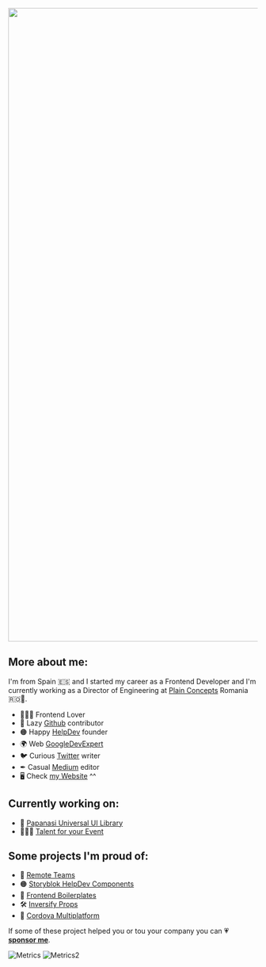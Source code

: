 <p align="center">
  <img src="https://i.imgur.com/JHN0m9r.png" width="1280" title="Hi I'm Quique">
</p>

## More about me:
I'm from Spain 🇪🇸 and I started my career as a Frontend Developer and I'm currently working as a Director of Engineering at [Plain Concepts](https://www.plainconcepts.com/) Romania 🇷🇴🐷.

- 🤹🏻‍♂️ Frontend Lover
- 🧭 Lazy [Github](https://github.com/CKGrafico) contributor
- 🟠 Happy [HelpDev](https://Helpdev.org) founder 
- 🌍 Web [GoogleDevExpert](https://developers.google.com/community/experts)
- 🐦 Curious [Twitter](https://twitter.com/ckgrafico) writer
- ✒ Casual [Medium](https://ckgrafico.medium.com) editor
- 🖥 Check [my Website](https://ckgrafico.com) ^^


## Currently working on:

- 🥯 [Papanasi Universal UI Library](https://github.com/CKGrafico/papanasi)
- 👨🏻‍🏫 [Talent for your Event](https://github.com/CKGrafico/talentforyourevent)

## Some projects I'm proud of:

- 🔭 [Remote Teams](https://github.com/CKGrafico/remote-teams)
- 🟠 [Storyblok HelpDev Components](https://github.com/HelpDev/Storyblok-Components)
- 🍱 [Frontend Boilerplates](https://github.com/CKGrafico/Frontend-Boilerplates)
- 🛠 [Inversify Props](https://github.com/CKGrafico/inversify-props)
- 🧩 [Cordova Multiplatform](https://github.com/CKGrafico/Cordova-Multiplatform-Template)

If some of these project helped you or tou your company you can 💗 **[sponsor me](https://github.com/sponsors/CKGrafico)**.

![Metrics](https://metrics.lecoq.io/ckgrafico?template=classic&isocalendar=1&languages=1&stars=1&base.indepth=false&base.hireable=false&isocalendar.duration=half-year&languages.limit=8&languages.threshold=0%25&languages.other=false&languages.colors=github&languages.sections=most-used&languages.indepth=false&languages.analysis.timeout=15&languages.categories=markup%2C%20programming&languages.recent.categories=markup%2C%20programming&languages.recent.load=300&languages.recent.days=14&stars.limit=4&config.timezone=Europe%2FBucharest)
![Metrics2](https://metrics.lecoq.io/ckgrafico?template=classic&base.header=0&base.activity=0&base.community=0&base.repositories=0&base.metadata=0&languages=1&tweets=1&notable=1&achievements=1&people=1&followup=1&activity=1&base.indepth=false&base.hireable=false&languages.limit=8&languages.threshold=0%25&languages.other=false&languages.colors=github&languages.sections=most-used&languages.indepth=false&languages.analysis.timeout=15&languages.categories=markup%2C%20programming&languages.recent.categories=markup%2C%20programming&languages.recent.load=300&languages.recent.days=14&followup.sections=repositories&followup.indepth=false&followup.archived=true&people.limit=24&people.identicons=false&people.identicons.hide=false&people.size=28&people.types=followers&people.shuffle=false&activity.limit=5&activity.load=300&activity.days=14&activity.visibility=all&activity.timestamps=false&activity.filter=all&achievements.threshold=C&achievements.secrets=true&achievements.display=compact&achievements.limit=12&notable.from=organization&notable.repositories=false&notable.indepth=false&notable.types=commit&tweets.user=ckgrafico&tweets.attachments=true&tweets.limit=2&config.timezone=Europe%2FBucharest)
